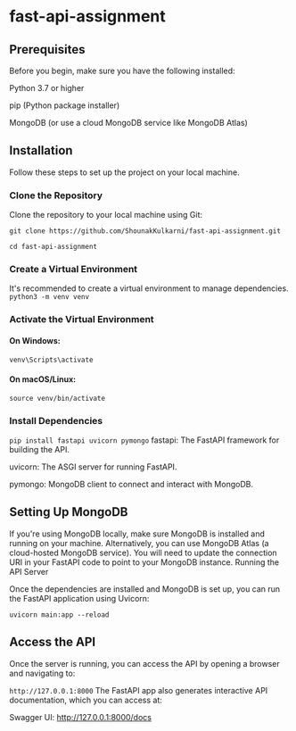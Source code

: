 # fast-api-assignment

## Prerequisites
Before you begin, make sure you have the following installed:

Python 3.7 or higher

pip (Python package installer)

MongoDB (or use a cloud MongoDB service like MongoDB Atlas)

## Installation
Follow these steps to set up the project on your local machine.

### Clone the Repository

Clone the repository to your local machine using Git:

``
git clone https://github.com/ShounakKulkarni/fast-api-assignment.git
``

``
cd fast-api-assignment
``


### Create a Virtual Environment

It's recommended to create a virtual environment to manage dependencies.
``
python3 -m venv venv
``

### Activate the Virtual Environment

#### On Windows:
``
venv\Scripts\activate
``

#### On macOS/Linux:
``
source venv/bin/activate
``

### Install Dependencies
``
pip install fastapi uvicorn pymongo
``
fastapi: The FastAPI framework for building the API.

uvicorn: The ASGI server for running FastAPI.

pymongo: MongoDB client to connect and interact with MongoDB.

## Setting Up MongoDB
If you're using MongoDB locally, make sure MongoDB is installed and running on your machine. Alternatively, you can use MongoDB Atlas (a cloud-hosted MongoDB service). You will need to update the connection URI in your FastAPI code to point to your MongoDB instance.
Running the API Server

Once the dependencies are installed and MongoDB is set up, you can run the FastAPI application using Uvicorn:

``
uvicorn main:app --reload
``

## Access the API
Once the server is running, you can access the API by opening a browser and navigating to:

``
http://127.0.0.1:8000
``
The FastAPI app also generates interactive API documentation, which you can access at:

Swagger UI: http://127.0.0.1:8000/docs

